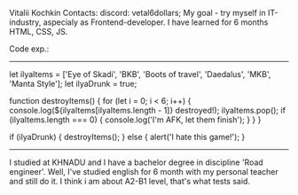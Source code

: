 Vitalii Kochkin
Contacts: 
    discord: vetal6dollars;
My goal - try myself in IT-industry, аspecialy as Frontend-developer.
I have learned for 6 months HTML, CSS, JS. 

Code exp.:

-----------------------------------------------------------

let ilyaItems = ['Eye of Skadi', 'BKB', 'Boots of travel', 'Daedalus', 'MKB', 'Manta Style'];
let ilyaDrunk = true;

function destroyItems() {
    for (let i = 0; i < 6; i++) {
        console.log(${ilyaItems[ilyaItems.length - 1]} destroyed!);
        ilyaItems.pop();
        if (ilyaItems.length === 0) {
            console.log('I'm AFK, let them finish');
        }
    }
}

if (ilyaDrunk) {
    destroyItems();
} else {
    alert('I hate this game!');
}

-------------------------------------------------------------

I studied at KHNADU and I have a bachelor degree in discipline 'Road engineer'.
Well, I've studied english for 6 month with my personal teacher and still do it. I think i am about A2-B1 level, that's what tests said.